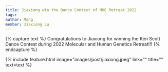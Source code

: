 ```yaml
---
title: Jiaxiong win the Dance Contest of MHG Retreat 2022
tags:
author: Meng
member: Jiaxiong Lu
---
```

{% capture text %} Congratulations to Jiaxiong for winning the Ken Scott Dance Contest during 2022 Molecular and Human Genetics Retreat!!! 
{% endcapture %}

{% include feature.html image="images/post/jiaxiong.jpeg" link="" title="" text=text %}

